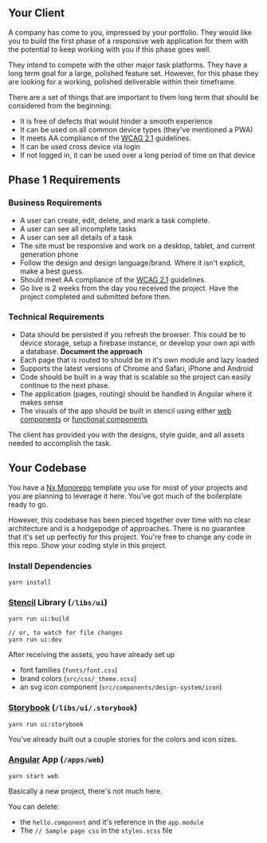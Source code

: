 ## Your Client

A company has come to you, impressed by your portfolio. They would like you to build the first phase of a responsive web application for them with the potential to keep working with you if this phase goes well.

They intend to compete with the other major task platforms. They have a long term goal for a large, polished feature set. However, for this phase they are looking for a working, polished deliverable within their timeframe. 

There are a set of things that are important to them long term that should be considered from the beginning:
- It is free of defects that would hinder a smooth experience
- It can be used on all common device types (they've mentioned a PWA)
- It meets AA compliance of the [WCAG 2.1](https://www.w3.org/WAI/standards-guidelines/wcag/glance/) guidelines.
- It can be used cross device via login
- If not logged in, it can be used over a long period of time on that device

## Phase 1 Requirements

### Business Requirements

- A user can create, edit, delete, and mark a task complete.
- A user can see all incomplete tasks
- A user can see all details of a task
- The site must be responsive and work on a desktop, tablet, and current generation phone
- Follow the design and design language/brand. Where it isn't explicit, make a best guess. 
- Should meet AA compliance of the [WCAG 2.1](https://www.w3.org/WAI/standards-guidelines/wcag/glance/) guidelines.
- Go live is 2 weeks from the day you received the project. Have the project completed and submitted before then.


### Technical Requirements

- Data should be persisted if you refresh the browser. This could be to device storage, setup a firebase instance, or develop your own api with a database. **Document the approach**
- Each page that is routed to should be in it's own module and lazy loaded
- Supports the latest versions of Chrome and Safari, iPhone and Android
- Code should be built in a way that is scalable so the project can easily continue to the next phase.
- The application (pages, routing) should be handled in Angular where it makes sense
- The visuals of the app should be built in stencil using either [web components](https://stenciljs.com/docs/component) or [functional components](https://stenciljs.com/docs/functional-components)


The client has provided you with the designs, style guide, and all assets needed to accomplish the task. 

## Your Codebase

You have a [Nx Monorepo](https://nx.dev/angular) template you use for most of your projects and you are planning to leverage it here. You've got much of the boilerplate ready to go.

However, this codebase has been pieced together over time with no clear architecture and is a hodgepodge of approaches. There is no guarantee that it's set up perfectly for this project. You're free to change any code in this repo. Show your coding style in this project. 


### Install Dependencies

```
yarn install
```

### [Stencil](https://stenciljs.com/docs/introduction) Library (`/libs/ui`)

```
yarn run ui:build

// or, to watch for file changes
yarn run ui:dev
```

After receiving the assets, you have already set up 

- font families (`fonts/font.css`)
- brand colors (`src/css/_theme.scss`)
- an svg icon component (`src/components/design-system/icon`)

### [Storybook](https://storybook.js.org/) (`/libs/ui/.storybook`)

```
yarn run ui:storybook
```

You've already built out a couple stories for the colors and icon sizes.


### [Angular](https://angular.io/) App (`/apps/web`)

```
yarn start web
``` 

Basically a new project, there's not much here.

You can delete: 
- the `hello.component` and it's reference in the `app.module`
- The `// Sample page css` in the `styles.scss` file